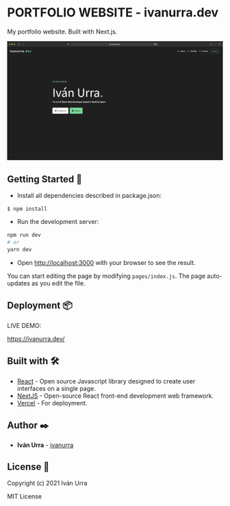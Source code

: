 # PORTFOLIO WEBSITE - ivanurra.dev

My portfolio website.
Built with Next.js.

![Screenshot](public/ivanurradev.png)

## Getting Started 🚀

* Install all dependencies described in package.json:

```
$ npm install
```

* Run the development server:

```bash
npm run dev
# or
yarn dev
```

* Open [http://localhost:3000](http://localhost:3000) with your browser to see the result.

You can start editing the page by modifying `pages/index.js`. The page auto-updates as you edit the file.

## Deployment 📦

LIVE DEMO:

https://ivanurra.dev/

## Built with 🛠️

* [React](https://reactjs.org/) - Open source Javascript library designed to create user interfaces on a single page.
* [NextJS](https://nextjs.org/) - Open-source React front-end development web framework.
* [Vercel](https://vercel.com/) - For deployment.

## Author ✒️

* **Iván Urra** - [ivanurra](https://github.com/ivanurra)

## License 📄

Copyright (c) 2021 Iván Urra

MIT License